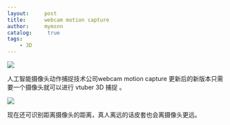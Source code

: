```yaml
---
layout:     post
title:      webcam motion capture
author:     mymsnn
catalog: 	 true
tags:
    - 3D
---
```


![](https://pic.imgdb.cn/item/66a8eef6d9c307b7e9400ccf.jpg)

人工智能摄像头动作捕捉技术公司webcam motion capture 更新后的新版本只需要一个摄像头就可以进行 vtuber 3D 捕捉 。

![](https://pic.imgdb.cn/item/66a8ef0dd9c307b7e9401edf.jpg)

现在还可识别距离摄像头的距离，真人离远的话皮套也会离摄像头更远。

